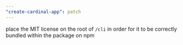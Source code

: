 ```yaml
---
"create-cardinal-app": patch
---
```


place the MIT license on the root of `/cli` in order for it to be correctly bundled within the package on npm

